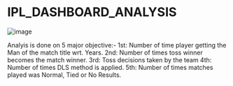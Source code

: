 # IPL_DASHBOARD_ANALYSIS

![image](https://user-images.githubusercontent.com/57325260/128503761-e1c8eb54-35be-4898-b82e-730589376033.png)

Analyis is done on 5 major objective:-
1st: Number of time player getting the Man of the match title wrt. Years.
2nd: Number of times toss winner becomes the match winner.
3rd: Toss decisions taken by the team
4th: Number of times DLS method is applied.
5th: Number of times matches played was Normal, Tied or No Results.

